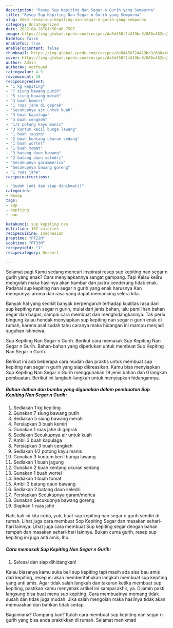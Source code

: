 ```yaml
---
description: "Resep Sup Kepiting Nan Segar n Gurih yang Sempurna"
title: "Resep Sup Kepiting Nan Segar n Gurih yang Sempurna"
slug: 2663-resep-sup-kepiting-nan-segar-n-gurih-yang-sempurna
category: Uncategorized
date: 2022-04-26T01:50:40.750Z
image: https://img-global.cpcdn.com/recipes/da5d458f24419bc9/680x482cq70/sup-kepiting-nan-segar-n-gurih-foto-resep-utama.jpg
hideToc: false
enableToc: true
enableTocContent: false
thumbnail: https://img-global.cpcdn.com/recipes/da5d458f24419bc9/680x482cq70/sup-kepiting-nan-segar-n-gurih-foto-resep-utama.jpg
cover: https://img-global.cpcdn.com/recipes/da5d458f24419bc9/680x482cq70/sup-kepiting-nan-segar-n-gurih-foto-resep-utama.jpg
author: Admin
authorAv: notfound
ratingvalue: 4.9
reviewcount: 18
recipeingredient:
- "1 kg kepiting"
- "7 siung bawang putih"
- "5 siung bawang merah"
- "3 buah kemiri"
- "1 ruas jahe di geprak"
- "Secukupnya air untuk kuah"
- "3 buah kapulaga"
- "3 buah cengkeh"
- "1/2 potong kayu manis"
- "3 kuntum kecil bunga lawang"
- "1 buah jagung"
- "2 buah kentang ukuran sedang"
- "1 buah wortel"
- "1 buah tomat"
- "3 batang daun bawang"
- "2 batang daun seledri"
- "Secukupnya garammerica"
- "Secukupnya bawang goreng"
- "1 ruas jahe"
recipeinstructions:

- "Sudah jadi dan siap dinikmati!"
categories:
- Resep
tags:
- sup
- kepiting
- nan

katakunci: sup kepiting nan 
nutrition: 167 calories
recipecuisine: Indonesian
preptime: "PT22M"
cooktime: "PT33M"
recipeyield: "1"
recipecategory: Dessert

---
```



Selamat pagi Kamu sedang mencari inspirasi resep sup kepiting nan segar n gurih yang enak? Cara menyiapkannya sangat gampang. Tapi Kalau keliru mengolah maka hasilnya akan hambar dan justru cenderung tidak enak. Padahal sup kepiting nan segar n gurih yang enak harusnya Kan mempunyai aroma dan rasa yang dapat memancing selera kita.


Banyak hal yang sedikit banyak berpengaruh terhadap kualitas rasa dari sup kepiting nan segar n gurih, mulai dari jenis bahan, lalu pemilihan bahan segar dan bagus, sampai cara membuat dan menghidangkannya. Tak perlu bingung kalau hendak menyiapkan sup kepiting nan segar n gurih enak di rumah, karena asal sudah tahu caranya maka hidangan ini mampu menjadi suguhan istimewa.

Sup Kepiting Nan Segar n Gurih. Berikut cara memasak Sup Kepiting Nan Segar n Gurih. Bahan-bahan yang diperlukan untuk membuat Sup Kepiting Nan Segar n Gurih.


Berikut ini ada beberapa cara mudah dan praktis untuk membuat sup kepiting nan segar n gurih yang siap dikreasikan. Kamu bisa menyiapkan Sup Kepiting Nan Segar n Gurih menggunakan 19 jenis bahan dan 0 langkah pembuatan. Berikut ini langkah-langkah untuk menyiapkan hidangannya.

<!--inarticleads1-->

##### Bahan-bahan dan bumbu yang digunakan dalam pembuatan Sup Kepiting Nan Segar n Gurih:

1. Sediakan 1 kg kepiting
1. Gunakan 7 siung bawang putih
1. Sediakan 5 siung bawang merah
1. Persiapkan 3 buah kemiri
1. Gunakan 1 ruas jahe di geprak
1. Sediakan Secukupnya air untuk kuah
1. Ambil 3 buah kapulaga
1. Persiapkan 3 buah cengkeh
1. Sediakan 1/2 potong kayu manis
1. Gunakan 3 kuntum kecil bunga lawang
1. Sediakan 1 buah jagung
1. Gunakan 2 buah kentang ukuran sedang
1. Gunakan 1 buah wortel
1. Sediakan 1 buah tomat
1. Ambil 3 batang daun bawang
1. Sediakan 2 batang daun seledri
1. Persiapkan Secukupnya garam/merica
1. Gunakan Secukupnya bawang goreng
1. Siapkan 1 ruas jahe


Nah, kali ini kita coba, yuk, buat sup kepiting nan segar n gurih sendiri di rumah. Lihat juga cara membuat Sop Kepiting Segar dan masakan sehari-hari lainnya. Lihat juga cara membuat Sup kepiting segar dengan bahan rempah dan masakan sehari-hari lainnya. Bukan cuma gurih, resep sup kepiting ini juga anti amis, lho. 

<!--inarticleads2-->

##### Cara memasak Sup Kepiting Nan Segar n Gurih:


1. Selesai dan siap dihidangkan!

Kalau biasanya kamu suka beli sup kepiting tapi masih ada sisa bau amis dari kepiting, resep ini akan memberitahukan langkah membuat sup kepiting yang anti amis. Agar tidak salah langkah dan takaran ketika membuat sup kepiting, pastikan kamu menyimak artikel ini sampai akhir, ya. Dijamin pasti langsung bisa buat menu sup kepiting. Cara membuatnya memang tidak susah dan tidak juga mudah. Jika salah mengolah maka hasilnya tidak akan memuaskan dan bahkan tidak sedap. 

Bagaimana? Gampang kan? Itulah cara membuat sup kepiting nan segar n gurih yang bisa anda praktikkan di rumah. Selamat menikmati
